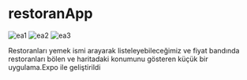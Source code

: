 # restoranApp



![ea1](https://github.com/alpefe44/restoranApp/assets/71967433/b7bc1209-c896-499e-ad71-4c955890d607)
![ea2](https://github.com/alpefe44/restoranApp/assets/71967433/027b868b-cfb2-43b0-a60a-024fd5b3e220)
![ea3](https://github.com/alpefe44/restoranApp/assets/71967433/9c265e9f-8c7a-4bec-be07-4046f136cf50)


Restoranları yemek ismi arayarak listeleyebileceğimiz ve fiyat bandında restoranları bölen ve haritadaki konumunu gösteren küçük bir uygulama.Expo ile geliştirildi
